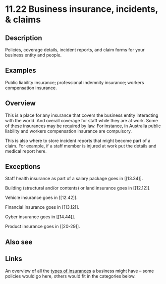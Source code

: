 # 11.22 Business insurance, incidents, & claims

## Description

Policies, coverage details, incident reports, and claim forms for your business entity and people.

## Examples

Public liability insurance; professional indemnity insurance; workers compensation insurance.

## Overview

This is a place for any insurance that covers the business entity interacting with the world. And overall coverage for staff while they are at work. Some of these insurances may be required by law. For instance, in Australia public liability and workers compensation insurance are compulsory.

This is also where to store incident reports that might become part of a claim. For example, if a staff member is injured at work put the details and medical report here.

## Exceptions

Staff health insurance as part of a salary package goes in [[13.34]].

Building (structural and/or contents) or land insurance goes in [[12.12]].

Vehicle insurance goes in [[12.42]].

Financial insurance goes in [[13.12]].

Cyber insurance goes in [[14.44]].

Product insurance goes in [[20-29]].

## Also see

## Links

An overview of all the [types of insurances](https://business.gov.au/risk-management/insurance/types-of-business-insurance) a business might have – some policies would go here, others would fit in the categories below.
